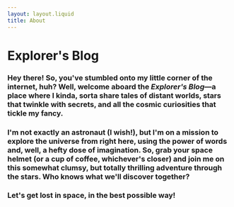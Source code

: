 ```yaml
---
layout: layout.liquid
title: About
---
```


# Explorer's **Blog**

### Hey there! So, you've stumbled onto my little corner of the internet, huh? Well, welcome aboard the *Explorer's Blog*—a place where I kinda, sorta share tales of distant worlds, stars that twinkle with secrets, and all the cosmic curiosities that tickle my fancy.

### I'm not exactly an astronaut (I wish!), but I'm on a mission to explore the universe from right here, using the power of words and, well, a hefty dose of imagination. So, grab your space helmet (or a cup of coffee, whichever's closer) and join me on this somewhat clumsy, but totally thrilling adventure through the stars. Who knows what we'll discover together?

### Let's get lost in space, in the best possible way!
